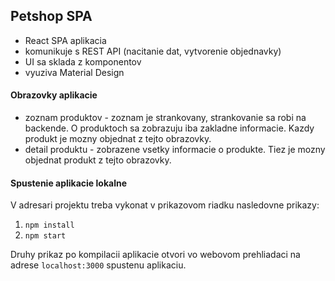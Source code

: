 ## Petshop SPA

- React SPA aplikacia
- komunikuje s REST API (nacitanie dat, vytvorenie objednavky)
- UI sa sklada z komponentov
- vyuziva Material Design


#### Obrazovky aplikacie
- zoznam produktov - zoznam je strankovany, strankovanie sa robi na backende. O produktoch sa zobrazuju iba zakladne informacie. Kazdy produkt je mozny objednat z tejto obrazovky.
- detail produktu - zobrazene vsetky informacie o produkte. Tiez je mozny objednat produkt z tejto obrazovky.

#### Spustenie aplikacie lokalne
V adresari projektu treba vykonat v prikazovom riadku nasledovne prikazy:
1. ``npm install``
2. ``npm start``


Druhy prikaz po kompilacii aplikacie otvori vo webovom prehliadaci na adrese ``localhost:3000`` spustenu aplikaciu.